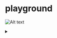 # playground

![Alt text](https://g.gravizo.com/source/custom_mark10?https%3A%2F%2Fraw.githubusercontent.com%2Fnafur%2Fplayground%2Fmaster%2FREADME.md)
<details> 
<summary></summary>
custom_mark10
  digraph G {
    host [shape=box];
    { rank = same; http; https; }
    host -> http [label="80"];
    host -> https [label="443"];
    http -> certbot;
    certbot -> https;
    mysql;
    phpmyadmin -> mysql [label="3306"];
    https -> phpmyadmin;
    ldap;
    lam -> ldap;
  }
custom_mark10
</details>
